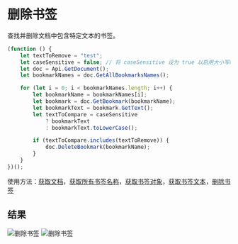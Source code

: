 # 删除书签

查找并删除文档中包含特定文本的书签。

```ts
(function () {
    let textToRemove = "test";
    let caseSensitive = false; // 将 caseSensitive 设为 true 以启用大小写敏感
    let doc = Api.GetDocument();
    let bookmarkNames = doc.GetAllBookmarksNames();

    for (let i = 0; i < bookmarkNames.length; i++) {
        let bookmarkName = bookmarkNames[i];
        let bookmark = doc.GetBookmark(bookmarkName);
        let bookmarkText = bookmark.GetText();
        let textToCompare = caseSensitive
            ? bookmarkText
            : bookmarkText.toLowerCase();

        if (textToCompare.includes(textToRemove)) {
            doc.DeleteBookmark(bookmarkName);
        }
    }
})();
```

使用方法：[获取文档](/docs/office-api/usage-api/text-document-api/Api/Methods/GetDocument.md)，[获取所有书签名称](/docs/office-api/usage-api/text-document-api/ApiDocument/Methods/GetAllBookmarksNames.md)，[获取书签对象](/docs/office-api/usage-api/text-document-api/ApiDocument/Methods/GetBookmark.md)，[获取书签文本](/docs/office-api/usage-api/text-document-api/ApiBookmark/Methods/GetText.md)，[删除书签](/docs/office-api/usage-api/text-document-api/ApiDocument/Methods/DeleteBookmark.md)

## 结果

![删除书签](/assets/images/plugins/delete-bookmark.png#gh-light-mode-only)
![删除书签](/assets/images/plugins/delete-bookmark.dark.png#gh-dark-mode-only)
